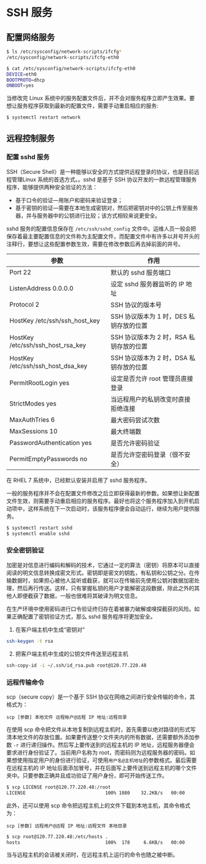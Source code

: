 # SSH 服务

## 配置网络服务


```bash
$ ls /etc/sysconfig/network-scripts/ifcfg*
/etc/sysconfig/network-scripts/ifcfg-eth0

$ cat /etc/sysconfig/network-scripts/ifcfg-eth0
DEVICE=eth0
BOOTPROTO=dhcp
ONBOOT=yes
```

当修改完 Linux 系统中的服务配置文件后，并不会对服务程序立即产生效果。要想让服务程序获取到最新的配置文件，需要手动重启相应的服务:

```bash
$ systemctl restart network
```

## 远程控制服务

### 配置 sshd 服务

SSH（Secure Shell）是一种能够以安全的方式提供远程登录的协议，也是目前远程管理Linux 系统的首选方式。。sshd 是基于 SSH 协议开发的一款远程管理服务程序，能够提供两种安全验证的方法：

- 基于口令的验证—用账户和密码来验证登录；
- 基于密钥的验证—需要在本地生成密钥对，然后把密钥对中的公钥上传至服务器，并与服务器中的公钥进行比较；该方式相较来说更安全。

sshd 服务的配置信息保存在 `/etc/ssh/sshd_config` 文件中。运维人员一般会把保存着最主要配置信息的文件称为主配置文件，而配置文件中有许多以井号开头的注释行，要想让这些配置参数生效，需要在修改参数后再去掉前面的井号。

| 参数 | 作用 |
| --------- | --------- |
| Port 22 | 默认的 sshd 服务端口 |
| ListenAddress 0.0.0.0 | 设定 sshd 服务器监听的 IP 地址 |
| Protocol 2 | SSH 协议的版本号 |
| HostKey /etc/ssh/ssh_host_key | SSH 协议版本为 1 时，DES 私钥存放的位置 |
| HostKey /etc/ssh/ssh_host_rsa_key | SSH 协议版本为 2 时，RSA 私钥存放的位置 |
| HostKey /etc/ssh/ssh_host_dsa_key | SSH 协议版本为 2 时，DSA 私钥存放的位置 |
| PermitRootLogin yes | 设定是否允许 root 管理员直接登录 |
| StrictModes yes | 当远程用户的私钥改变时直接拒绝连接 |
| MaxAuthTries 6 | 最大密码尝试次数 |
| MaxSessions 10 | 最大终端数 |
| PasswordAuthentication yes | 是否允许密码验证 |
| PermitEmptyPasswords no | 是否允许空密码登录（很不安全） |

在 RHEL 7 系统中，已经默认安装并启用了 sshd 服务程序。

一般的服务程序并不会在配置文件修改之后立即获得最新的参数。如果想让新配置文件生效，则需要手动重启相应的服务程序。最好也将这个服务程序加入到开机启动项中，这样系统在下一次启动时，该服务程序便会自动运行，继续为用户提供服务。

```bash
$ systemctl restart sshd
$ systemctl enable sshd
```

### 安全密钥验证

加密是对信息进行编码和解码的技术，它通过一定的算法（密钥）将原本可以直接阅读的明文信息转换成密文形式。密钥即是密文的钥匙，有私钥和公钥之分。在传输数据时，如果担心被他人监听或截获，就可以在传输前先使用公钥对数据加密处理，然后再行传送。这样，只有掌握私钥的用户才能解密这段数据，除此之外的其他人即便截获了数据，一般也很难将其破译为明文信息。

在生产环境中使用密码进行口令验证终归存在着被暴力破解或嗅探截获的风险。如果正确配置了密钥验证方式，那么 sshd 服务程序将更加安全。

1. 在客户端主机中生成“密钥对”

```bash
ssh-keygen -t rsa
```

2. 把客户端主机中生成的公钥文件传送至远程主机

```bash
ssh-copy-id -i ~/.ssh/id_rsa.pub root@120.77.220.48
```

### 远程传输命令

scp（secure copy）是一个基于 SSH 协议在网络之间进行安全传输的命令，其格式为：

```
scp [参数] 本地文件 远程帐户@远程 IP 地址:远程目录
```

在使用 scp 命令把文件从本地复制到远程主机时，首先需要以绝对路径的形式写清本地文件的存放位置。如果要传送整个文件夹内的所有数据，还需要额外添加参数 `-r` 进行递归操作。然后写上要传送到的远程主机的 IP 地址，远程服务器便会要求进行身份验证了。当前用户名称为 root，而密码则为远程服务器的密码。如果想使用指定用户的身份进行验证，可使用`用户名@主机地址`的参数格式。最后需要在远程主机的 IP 地址后面添加冒号，并在后面写上要传送到远程主机的哪个文件夹中。只要参数正确并且成功验证了用户身份，即可开始传送工作。

```bash
$ scp LICENSE root@120.77.220.48:/root
LICENSE                             100% 1080    32.2KB/s   00:00  
```

此外，还可以使用 scp 命令把远程主机上的文件下载到本地主机，其命令格式为：

```
scp [参数] 远程用户@远程 IP 地址:远程文件 本地目录
```

```bash
$ scp root@120.77.220.48:/etc/hosts .
hosts                               100%  178     6.6KB/s   00:00   
```

当与远程主机的会话被关闭时，在远程主机上运行的命令也随之被中断。
